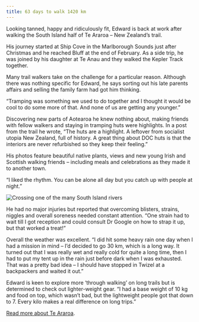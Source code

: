```yaml
---
title: 63 days to walk 1420 km
---
```

Looking tanned, happy and ridiculously fit, Edward is back at work after walking the South Island half of Te Araroa – New Zealand’s trail.

<!--more-->

His journey started at Ship Cove in the Marlborough Sounds just after Christmas and he reached Bluff at the end of February. As a side trip, he was joined by his daughter at Te Anau and they walked the Kepler Track together.

Many trail walkers take on the challenge for a particular reason. Although there was nothing specific for Edward, he says sorting out his late parents affairs and selling the family farm had got him thinking.

“Tramping was something we used to do together and I thought it would be cool to do some more of that. And none of us are getting any younger.”  

Discovering new parts of Aotearoa he knew nothing about, making friends with fellow walkers and staying in tramping huts were highlights. In a post from the trail he wrote, “The huts are a highlight. A leftover from socialist utopia New Zealand, full of history. A great thing about DOC huts is that the interiors are never refurbished so they keep their feeling.”

His photos feature beautiful native plants, views and new young Irish and Scottish walking friends – including meals and celebrations as they made it to another town.

“I liked the rhythm. You can be alone all day but you catch up with people at night.”  

![Crossing one of the many South Island rivers](news/2020-03-12-te-araroa/wading-river.jpg)

He had no major injuries but reported that overcoming blisters, strains, niggles and overall soreness needed constant attention. “One strain had to wait till I got reception and could consult Dr Google on how to strap it up, but that worked a treat!”

Overall the weather was excellent. “I did hit some heavy rain one day when I had a mission in mind – I’d decided to go 30 km, which is a long way. It turned out that I was really wet and really cold for quite a long time, then I had to put my tent up in the rain just before dark when I was exhausted. That was a pretty bad idea – I should have stopped in Twizel at a backpackers and waited it out.”

Edward is keen to explore more ‘through walking’ on long trails but is determined to check out lighter-weight gear. “I had a base weight of 10 kg and food on top, which wasn’t bad, but the lightweight people got that down to 7. Every kilo makes a real difference on long trips.”

[Read more about Te Araroa](https://www.teararoa.org.nz/).
